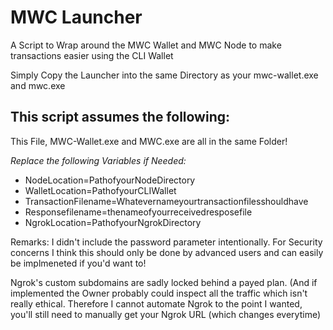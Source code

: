 # MWC Launcher
 A Script to Wrap around the MWC Wallet and MWC Node to make transactions easier using the CLI Wallet
 
 Simply Copy the Launcher into the same Directory as your mwc-wallet.exe and mwc.exe
 
## This script assumes the following:
 This File, MWC-Wallet.exe and MWC.exe are all in the same Folder!
 
 *Replace the following Variables if Needed:*
 - NodeLocation=PathofyourNodeDirectory
 - WalletLocation=PathofyourCLIWallet
 - TransactionFilename=Whatevernameyourtransactionfilesshouldhave
 - Responsefilename=thenameofyourreceivedresposefile
 - NgrokLocation=PathofyourNgrokDirectory
	
Remarks: 
I didn't include the password parameter intentionally. 
For Security concerns I think this should only be done by advanced users and can easily be implmeneted if you'd want to!

Ngrok's custom subdomains are sadly locked behind a payed plan. (And if implemented the Owner probably could inspect all the traffic which isn't really ethical. Therefore I cannot automate Ngrok to the point I wanted, you'll still need to manually get your Ngrok URL (which changes everytime)
